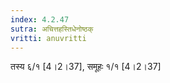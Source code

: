 ```yaml
---
index: 4.2.47
sutra: अचित्तहस्तिधेनोष्ठक्
vritti: anuvritti
---
```


तस्य  ६/१  [4।2।37], समूहः  १/१ [4।2।37]
